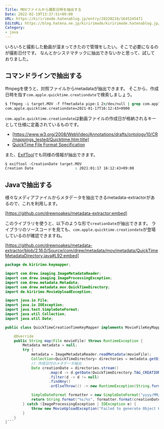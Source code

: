 ```yaml
---
Title: MOVファイルから撮影日時を抽出する
Date: 2022-02-19T13:37:51+09:00
URL: https://kiririmode.hatenablog.jp/entry/20220219/1645245471
EditURL: https://blog.hatena.ne.jp/kiririmode/kiririmode.hatenablog.jp/atom/entry/13574176438065005135
Category:
- java
---
```


いろいろと撮影した動画が溜まってきたので管理をしたい。そこで必要になるのが撮影日付です。
なんとかシステマチックに抽出できないかと思って、試しておりました。

## コマンドラインで抽出する

ffmpegを使うと、対照ファイルからmetadataが抽出できます。
そこから、作成日時を指す`com.apple.quicktime.creationdate`で検索しましょう。

```tcsh
$ ffmpeg -i target.MOV -f ffmetadata pipe:1 2>/dev/null | grep com.apple.quicktime.creationdate
com.apple.quicktime.creationdate=2021-01-17T16:12:43+0900
```

`com.apple.quicktime.creationdate`は動画ファイルの作成日が格納されるキーとして仕様に定義されているものです。

- [https://www.w3.org/2008/WebVideo/Annotations/drafts/ontology10/CR/mappings_tested/Quicktime.htm:title]
- [QuickTime File Format Specification](https://developer.apple.com/library/archive/documentation/QuickTime/QTFF/Metadata/Metadata.html#//apple_ref/doc/uid/TP40000939-CH1-SW43)

また、[ExifTool](https://exiftool.org/)でも同様の情報が抽出できます。

```tcsh
$ exiftool -CreationDate target.MOV
Creation Date                   : 2021:01:17 16:12:43+09:00
```

## Javaで抽出する

様々なメディアファイルからメタデータを抽出できるmetadata-extractorがあるので、これを利用します。

[https://github.com/drewnoakes/metadata-extractor:embed]

このライブラリを使うと、以下のような形で`creationDate`が抽出できます。
ライブラリのソースコードを見ても、`com.apple.quicktime.creationdate`が登場しているのが確認できますね。

[https://github.com/drewnoakes/metadata-extractor/blob/2.16.0/Source/com/drew/metadata/mov/metadata/QuickTimeMetadataDirectory.java#L92:embed]

```java
package de.kiririmo.keymapper;

import com.drew.imaging.ImageMetadataReader;
import com.drew.imaging.ImageProcessingException;
import com.drew.metadata.Metadata;
import com.drew.metadata.mov.QuickTimeDirectory;
import de.kiririmo.MovieUploadException;

import java.io.File;
import java.io.IOException;
import java.text.SimpleDateFormat;
import java.util.Collection;
import java.util.Date;

public class QuickTimeCreationTimeKeyMapper implements MovieFileKeyMapper {

    @Override
    public String map(File movieFile) throws RuntimeException {
        Metadata metadata = null;
        try {
            metadata = ImageMetadataReader.readMetadata(movieFile);
            Collection<QuickTimeDirectory> directories = metadata.getDirectoriesOfType(QuickTimeDirectory.class);
            // 作成日付のメタデータ抽出
            Date creationDate = directories.stream()
                    .map(d -> d.getDate(QuickTimeDirectory.TAG_CREATION_TIME))
                    .filter(d -> d != null)
                    .findAny()
                    .orElseThrow(() -> new RuntimeException(String.format("Error occurred in parsing %s metadata", movieFile.getPath())));

            SimpleDateFormat formatter = new SimpleDateFormat("yyyy/MM/dd");
            return String.format("%s/%s", formatter.format(creationDate), movieFile.getName());
        } catch (ImageProcessingException | IOException e) {
            throw new MovieUploadException("Failed to generate Object Key for S3", movieFile, e);
        }
    }
}```

